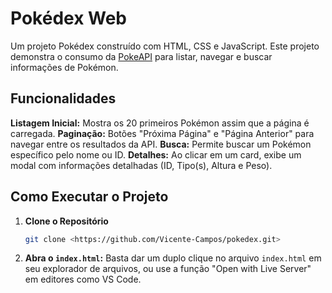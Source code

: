 #  Pokédex Web 
Um projeto Pokédex construído com HTML, CSS e JavaScript. Este projeto demonstra o consumo da [PokeAPI](https://pokeapi.co/) para listar, navegar e buscar informações de Pokémon.
##  Funcionalidades

**Listagem Inicial:** Mostra os 20 primeiros Pokémon assim que a página é carregada.
**Paginação:** Botões "Próxima Página" e "Página Anterior" para navegar entre os resultados da API.
**Busca:** Permite buscar um Pokémon específico pelo nome ou ID.
**Detalhes:** Ao clicar em um card, exibe um modal com informações detalhadas (ID, Tipo(s), Altura e Peso).

##  Como Executar o Projeto

1.  **Clone o Repositório**
    ```bash
    git clone <https://github.com/Vicente-Campos/pokedex.git>
    ```
2.  **Abra o `index.html`:**
    Basta dar um duplo clique no arquivo `index.html` em seu explorador de arquivos, ou use a função "Open with Live Server" em editores como VS Code.